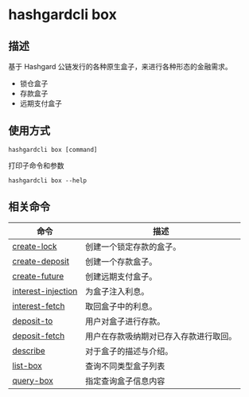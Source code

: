 # hashgardcli box

## 描述

基于 Hashgard 公链发行的各种原生盒子，来进行各种形态的金融需求。

- 锁仓盒子
- 存款盒子
- 远期支付盒子

## 使用方式

```shell
hashgardcli box [command]
```

打印子命令和参数

```
hashgardcli box --help
```

## 相关命令

| 命令                                        | 描述                                   |
| ------------------------------------------- | -------------------------------------- |
| [create-lock](create-lock.md)               | 创建一个锁定存款的盒子。               |
| [create-deposit](create-deposit.md)         | 创建一个存款盒子。                  |
| [create-future](create-future.md)           | 创建远期支付盒子。                     |
| [interest-injection](interest-injection.md) | 为盒子注入利息。                   |
| [interest-fetch](interest-fetch.md)         | 取回盒子中的利息。                 |
| [deposit-to](deposit-to.md)                 | 用户对盒子进行存款。                   |
| [deposit-fetch](deposit-fetch.md)           | 用户在存款吸纳期对已存入存款进行取回。 |
| [describe](describe.md)                     | 对于盒子的描述与介绍。                 |
| [list-box](list-box.md)                     | 查询不同类型盒子列表                   |
| [query-box](query-box.md)                   | 指定查询盒子信息内容                   |

